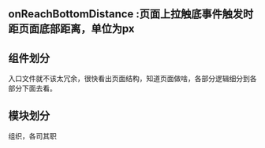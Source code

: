 ## onReachBottomDistance :页面上拉触底事件触发时距页面底部距离，单位为px


## 组件划分

入口文件就不该太冗余，很快看出页面结构，知道页面做啥，各部分逻辑细分到各部分下面去看。


## 模块划分

组织，各司其职


